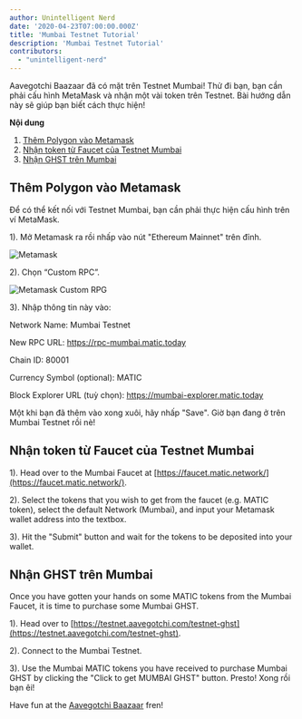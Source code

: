 ```yaml
---
author: Unintelligent Nerd
date: '2020-04-23T07:00:00.000Z'
title: 'Mumbai Testnet Tutorial'
description: 'Mumbai Testnet Tutorial'
contributors:
  - "unintelligent-nerd"
---
```


Aavegotchi Baazaar đã có mặt trên Testnet Mumbai! Thử đi bạn, bạn cần phải cấu hình MetaMask và nhận một vài token trên Testnet. Bài hướng dẫn này sẽ giúp bạn biết cách thực hiện!

<div class="contentsBox">

**Nội dung**

<ol>
<li><a href=#adding-mumbai-testnet-to-your-metamask>Thêm Polygon vào Metamask</a></li>
<li><a href=#getting-tokens-from-mumbai-faucet>Nhận token từ Faucet của Testnet Mumbai</a></li>
<li><a href=#getting-mumbai-ghst>Nhận GHST trên Mumbai</a></li>
</ol>

</div>

## Thêm Polygon vào Metamask

Để có thể kết nối với Testnet Mumbai, bạn cần phải thực hiện cấu hình trên ví MetaMask.

1). Mở Metamask ra rồi nhấp vào nút "Ethereum Mainnet" trên đỉnh.

<img class = "bodyImage" src = "/mumbai-testnet/metamask.png" alt = "Metamask" />

2). Chọn “Custom RPC”.

<img class = "bodyImage" src = "/matic/metamask-custom-RPC.png" alt = "Metamask Custom RPG" />

3). Nhập thông tin này vào:

Network Name: Mumbai Testnet

New RPC URL: https://rpc-mumbai.matic.today

Chain ID: 80001

Currency Symbol (optional): MATIC

Block Explorer URL (tuỳ chọn): https://mumbai-explorer.matic.today

Một khi bạn đã thêm vào xong xuôi, hãy nhấp "Save". Giờ bạn đang ở trên Mumbai Testnet rồi nè!

## Nhận token từ Faucet của Testnet Mumbai

1). Head over to the Mumbai Faucet at [https://faucet.matic.network/](https://faucet.matic.network/).

2). Select the tokens that you wish to get from the faucet (e.g. MATIC token), select the default Network (Mumbai), and input your Metamask wallet address into the textbox.

3). Hit the "Submit" button and wait for the tokens to be deposited into your wallet.

## Nhận GHST trên Mumbai

Once you have gotten your hands on some MATIC tokens from the Mumbai Faucet, it is time to purchase some Mumbai GHST.

1). Head over to [https://testnet.aavegotchi.com/testnet-ghst](https://testnet.aavegotchi.com/testnet-ghst).

2). Connect to the Mumbai Testnet.

3). Use the Mumbai MATIC tokens you have received to purchase Mumbai GHST by clicking the "Click to get MUMBAI GHST" button. Presto! Xong rồi bạn êi!

Have fun at the [Aavegotchi Baazaar](https://testnet.aavegotchi.com/baazaar/portals) fren!